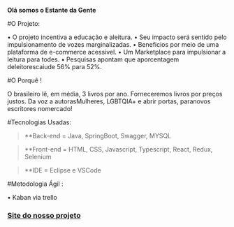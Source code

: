 **Olá somos o Estante da Gente**

#O Projeto:

• O projeto incentiva a educação e aleitura.
• Seu impacto será sentido pelo impulsionamento de vozes marginalizadas.
• Beneficios por meio de uma plataforma de e-commerce acessível. 
• Um Marketplace para impulsionar a leitura para todes.
• Pesquisas apontam que aporcentagem deleitorescaiude 56% para 52%.

#O Porquê !

O brasileiro lê, em média, 3 livros por ano.
Forneceremos livros por preços justos.
Da voz a autorasMulheres, LGBTQIA+ e abrir portas, paranovos escritores nomercado!


#Tecnologias Usadas:

>**Back-end = Java, SpringBoot, Swagger, MYSQL

>**Front-end = HTML, CSS, Javascript, Typescript, React, Redux, Selenium

>**IDE = Eclipse e VSCode

#Metodologia Ágil : 

• Kaban via trello


### [Site do nosso projeto](https://estante-da-gente.vercel.app/login)
